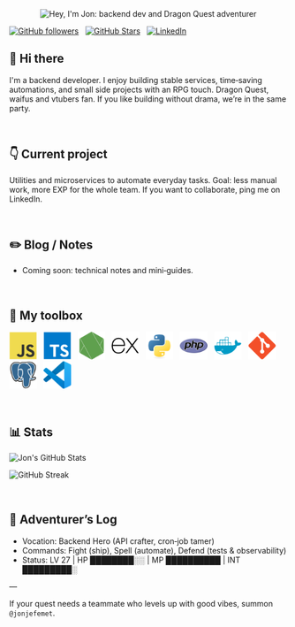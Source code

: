 <div align="center">
<img src="https://walfiegif.files.wordpress.com/2020/11/out-transparent-24.gif" width="60%" alt="Hey, I'm Jon: backend dev and Dragon Quest adventurer" />
</div>

[![GitHub followers](https://img.shields.io/github/followers/jonjefemet?logo=GitHub&style=for-the-badge)](https://github.com/jonjefemet) &nbsp; [![GitHub Stars](https://img.shields.io/github/stars/jonjefemet?logo=github&style=for-the-badge)](https://github.com/jonjefemet?tab=repositories) &nbsp; [![LinkedIn](https://img.shields.io/badge/LinkedIn-Connect-0A66C2?logo=linkedin&style=for-the-badge)](https://mx.linkedin.com/in/jonshua-raul-martinez-chi-202010140)

## 👋 Hi there

I'm a backend developer. I enjoy building stable services, time‑saving automations, and small side projects with an RPG touch. Dragon Quest, waifus and vtubers fan. If you like building without drama, we’re in the same party.

&nbsp;

## 👇 Current project

Utilities and microservices to automate everyday tasks. Goal: less manual work, more EXP for the whole team. If you want to collaborate, ping me on LinkedIn.

&nbsp;

## ✏️ Blog / Notes

<!-- BLOG-POST-LIST:START -->
- Coming soon: technical notes and mini‑guides.
<!-- BLOG-POST-LIST:END -->

&nbsp;

## 🧰 My toolbox

<img src="https://raw.githubusercontent.com/devicons/devicon/master/icons/javascript/javascript-original.svg" alt="JavaScript" width="50" height="50"/> &nbsp;
<img src="https://raw.githubusercontent.com/devicons/devicon/master/icons/typescript/typescript-original.svg" alt="TypeScript" width="50" height="50"/> &nbsp;
<img src="https://raw.githubusercontent.com/devicons/devicon/master/icons/nodejs/nodejs-plain.svg" alt="NodeJS" width="50" height="50"/> &nbsp;
<img src="https://raw.githubusercontent.com/devicons/devicon/master/icons/express/express-original.svg" alt="ExpressJS" width="50" height="50"/> &nbsp;
<img src="https://raw.githubusercontent.com/devicons/devicon/master/icons/python/python-original.svg" alt="Python" width="50" height="50"/> &nbsp;
<img src="https://raw.githubusercontent.com/devicons/devicon/master/icons/php/php-original.svg" alt="PHP" width="50" height="50"/> &nbsp;
<img src="https://raw.githubusercontent.com/devicons/devicon/master/icons/docker/docker-plain.svg" alt="Docker" width="50" height="50"/> &nbsp;
<img src="https://raw.githubusercontent.com/devicons/devicon/master/icons/git/git-original.svg" alt="Git" width="50" height="50"/> &nbsp;
<img src="https://raw.githubusercontent.com/devicons/devicon/master/icons/postgresql/postgresql-original.svg" alt="PostgreSQL" width="50" height="50"/> &nbsp;
<img src="https://raw.githubusercontent.com/devicons/devicon/master/icons/vscode/vscode-original.svg" alt="VSCode" width="50" height="50"/>

&nbsp;

## 📊 Stats

![Jon's GitHub Stats](https://github-readme-stats.vercel.app/api?username=jonjefemet&hide=contribs,prs&show_icons=true&bg_color=0d1116&title_color=ce09ec&text_color=a4aacb&icon_color=007ec6)

![GitHub Streak](https://github-readme-streak-stats.herokuapp.com/?user=jonjefemet&theme=dark&count_private=true&bg_color=0d1116&title_color=ce09ec&text_color=a4aacb&icon_color=007ec6)

&nbsp;

## 🧙 Adventurer’s Log
- Vocation: Backend Hero (API crafter, cron‑job tamer)
- Commands: Fight (ship), Spell (automate), Defend (tests & observability)
- Status: LV 27 | HP ████████░░ | MP ██████████ | INT █████████░

—

If your quest needs a teammate who levels up with good vibes, summon `@jonjefemet`.
